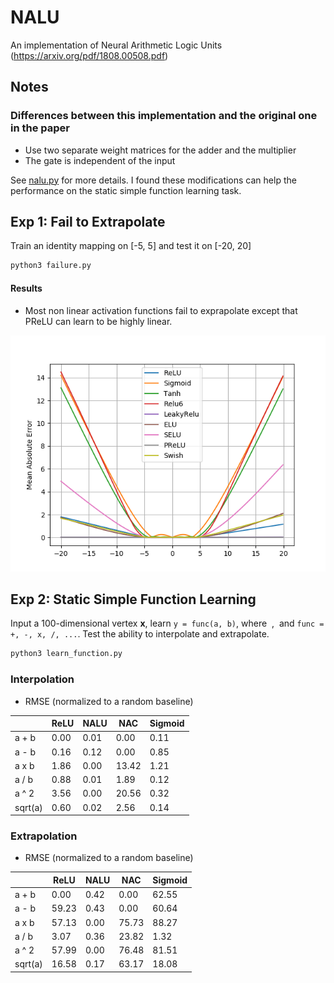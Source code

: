 # NALU
An implementation of Neural Arithmetic Logic Units (https://arxiv.org/pdf/1808.00508.pdf)

## Notes

### Differences between this implementation and the original one in the paper
* Use two separate weight matrices for the adder and the multiplier
* The gate is independent of the input

See [nalu.py](nalu.py) for more details. I found these modifications can help the performance on the static simple function learning task.

## Exp 1: Fail to Extrapolate
Train an identity mapping on [-5, 5] and test it on [-20, 20]

```bash
python3 failure.py
```

#### Results

* Most non linear activation functions fail to exprapolate except that PReLU can learn to be highly linear.

![Failure](failure.png)

## Exp 2: Static Simple Function Learning
Input a 100-dimensional vertex **x**, learn `y = func(a, b)`,
where <img src="https://latex.codecogs.com/svg.latex?a=\sum_{i=N}^{M}(\mathbf{x}_i)" title=""/>
, <img src="https://latex.codecogs.com/svg.latex?b=\sum_{i=P}^{Q}(\mathbf{x}_i)" title=""/>  and `func = +, -, x, /, ...`. Test the ability to interpolate and extrapolate.

```bash
python3 learn_function.py
```

### Interpolation
* RMSE (normalized to a random baseline)

|     |ReLU|NALU|NAC|Sigmoid|
| --- |  --- | --- | --- | --- |
|a + b|0.00|0.01|0.00|0.11|
|a - b|0.16|0.12|0.00|0.85|
|a x b|1.86|0.00|13.42|1.21|
|a / b|0.88|0.01|1.89|0.12|
|a ^ 2|3.56|0.00|20.56|0.32|
|sqrt(a)|0.60|0.02|2.56|0.14|

### Extrapolation
* RMSE (normalized to a random baseline)

|     |ReLU|NALU|NAC|Sigmoid|
| --- |  --- | --- | --- | --- |
|a + b|0.00|0.42|0.00|62.55|
|a - b|59.23|0.43|0.00|60.64|
|a x b|57.13|0.00|75.73|88.27|
|a / b|3.07|0.36|23.82|1.32|
|a ^ 2|57.99|0.00|76.48|81.51|
|sqrt(a)|16.58|0.17|63.17|18.08|

